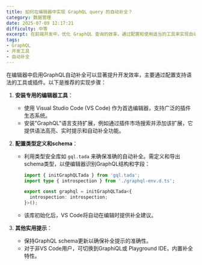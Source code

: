 ```yaml
---
title: 如何在编辑器中实现 GraphQL query 的自动补全？
category: 数据管理
date: 2025-07-09 12:17:21
difficulty: 中等
excerpt: 在前端开发中，优化 GraphQL 查询的效率，通过配置和使用适当的工具来实现自动补全。
tags:
- GraphQL
- 开发工具
- 自动补全
---
```

在编辑器中启用GraphQL自动补全可以显著提升开发效率，主要通过配置支持语法的工具或插件。以下是推荐的实现步骤：
  
1. **安装专用的编辑器工具**：
   - 使用 Visual Studio Code (VS Code) 作为首选编辑器，支持广泛的插件生态系统。
   - 安装"GraphQL"语言支持扩展，例如通过插件市场搜索并添加该扩展，它提供语法高亮、实时提示和自动补全功能。

2. **配置类型定义和schema**：
   - 利用类型安全库如 `gql.tada` 来确保准确的自动补全。需定义和导出schema类型，以便编辑器识别GraphQL结构和字段：
     ```typescript
     import { initGraphQLTada } from 'gql.tada';
     import type { introspection } from './graphql-env.d.ts';
     
     export const graphql = initGraphQLTada<{
       introspection: introspection;
     }>();
     ```
   - 该库初始化后，VS Code将自动在编辑时提供补全建议。

3. **其他实用提示**：
   - 保持GraphQL schema更新以确保补全提示的准确性。
   - 对于非VS Code用户，可切换到GraphiQL或 Playground IDE，内置补全特性。
